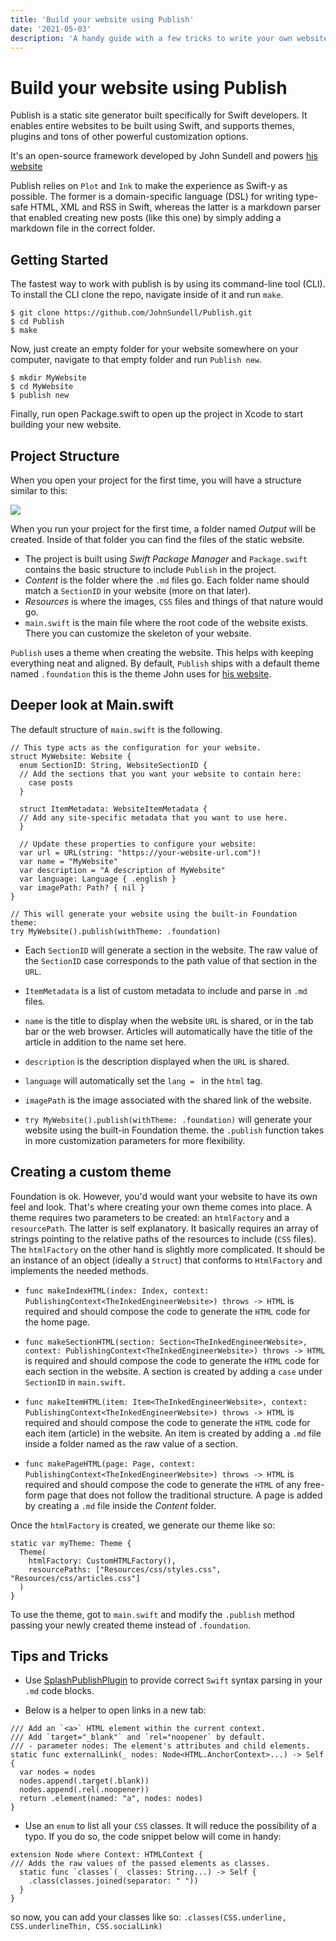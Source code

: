 ```yaml
---
title: 'Build your website using Publish'
date: '2021-05-03'
description: 'A handy guide with a few tricks to write your own website using Swift.'
---
```


#  Build your website using Publish

Publish is a static site generator built specifically for Swift developers. 
It enables entire websites to be built using Swift, and supports themes, plugins and tons of other powerful customization options.

It's an open-source framework developed by John Sundell and powers [his website](https://www.swiftbysundell.com)

Publish relies on `Plot` and `Ink` to make the experience as Swift-y as possible. The former is a domain-specific language (DSL) for writing type-safe HTML, XML and RSS in Swift, whereas the latter is a markdown parser that enabled creating new posts (like this one) by simply adding a markdown file in the correct folder.  

## Getting Started

The fastest way to work with publish is by using its command-line tool (CLI). To install the CLI clone the repo, navigate inside of it and run `make`.

```no-highlight
$ git clone https://github.com/JohnSundell/Publish.git
$ cd Publish
$ make
```

Now, just create an empty folder for your website somewhere on your computer, navigate to that empty folder and run `Publish new`.

```no-highlight
$ mkdir MyWebsite
$ cd MyWebsite
$ publish new
```

Finally, run open Package.swift to open up the project in Xcode to start building your new website.

## Project Structure

When you open your project for the first time, you will have a structure similar to this:

![](/images/articles/build-your-website-using-publish/virgin-structure.png)

When you run your project for the first time, a folder named _Output_ will be created. Inside of that folder you can find the files of the static website.

- The project is built using _Swift Package Manager_ and `Package.swift` contains the basic structure to include `Publish` in the project.
- _Content_ is the folder where the `.md` files go. Each folder name should match a `SectionID` in your website (more on that later).
- _Resources_ is where the images, `CSS` files and things of that nature would go.
- `main.swift` is the main file where the root code of the website exists. There you can customize the skeleton of your website.

`Publish` uses a theme when creating the website. This helps with keeping everything neat and aligned. By default, `Publish` ships with a default theme named `.foundation` this is the theme John uses for [his website](https://www.swiftbysundell.com).

## Deeper look at Main.swift

The default structure of `main.swift` is the following.

```
// This type acts as the configuration for your website.
struct MyWebsite: Website {
  enum SectionID: String, WebsiteSectionID {
  // Add the sections that you want your website to contain here:
    case posts
  }

  struct ItemMetadata: WebsiteItemMetadata {
  // Add any site-specific metadata that you want to use here.
  }

  // Update these properties to configure your website:
  var url = URL(string: "https://your-website-url.com")!
  var name = "MyWebsite"
  var description = "A description of MyWebsite"
  var language: Language { .english }
  var imagePath: Path? { nil }
}

// This will generate your website using the built-in Foundation theme:
try MyWebsite().publish(withTheme: .foundation)
```

- Each `SectionID` will generate a section in the website. The raw value of the `SectionID` case corresponds to the path value of that section in the `URL`.

- `ItemMetadata` is a list of custom metadata to include and parse in `.md` files.

- `name` is the title to display when the website `URL` is shared, or in the tab bar or the web browser. Articles will automatically have the title of the article in addition to the name set here.

- `description` is the description displayed when the `URL` is shared.

- `language` will automatically set the `lang = ` in the `html` tag.

- `imagePath` is the image associated with the shared link of the website.

- `try MyWebsite().publish(withTheme: .foundation)` will generate your website using the built-in Foundation theme. the `.publish` function takes in more customization parameters for more flexibility.

## Creating a custom theme

Foundation is ok. However, you'd would want your website to have its own feel and look. That's where creating your own theme comes into place.
A theme requires two parameters to be created: an `htmlFactory` and a `resourcePath`. The latter is self explanatory. It basically requires an array of strings pointing to the relative paths of the resources to include (`CSS` files).
The `htmlFactory` on the other hand is slightly more complicated. It should be an instance of an object (ideally a `Struct`) that conforms to `HtmlFactory` and implements the needed methods.

- `func makeIndexHTML(index: Index, context: PublishingContext<TheInkedEngineerWebsite>) throws -> HTML` is required and should compose the code to generate the `HTML` code for the home page.

- `func makeSectionHTML(section: Section<TheInkedEngineerWebsite>, context: PublishingContext<TheInkedEngineerWebsite>) throws -> HTML` is required and should compose the code to generate the `HTML` code for each section in the website. A section is created by adding a `case` under `SectionID` in `main.swift`. 

- `func makeItemHTML(item: Item<TheInkedEngineerWebsite>, context: PublishingContext<TheInkedEngineerWebsite>) throws -> HTML` is required and should compose the code to generate the `HTML` code for each item (article) in the website. An item is created by adding a `.md` file inside a folder named as the raw value of a section.

- `func makePageHTML(page: Page, context: PublishingContext<TheInkedEngineerWebsite>) throws -> HTML` is required and should compose the code to generate the `HTML` of any free-form page that does not follow the traditional structure. A page is added by creating a `.md` file inside the _Content_ folder.

Once the `htmlFactory` is created, we generate our theme like so:

```
static var myTheme: Theme {
  Theme(
    htmlFactory: CustomHTMLFactory(),
    resourcePaths: ["Resources/css/styles.css", "Resources/css/articles.css"]
  )
}
```

To use the theme, got to `main.swift` and modify the `.publish` method passing your newly created theme instead of `.foundation`.

## Tips and Tricks

- Use [SplashPublishPlugin](https://github.com/johnsundell/splashpublishplugin.git) to provide correct `Swift` syntax parsing in your `.md` code blocks.

- Below is a helper to open links in a new tab:

```
/// Add an `<a>` HTML element within the current context.
/// Add `target="_blank"` and `rel="noopener` by default.
/// - parameter nodes: The element's attributes and child elements.
static func externalLink(_ nodes: Node<HTML.AnchorContext>...) -> Self {
  var nodes = nodes
  nodes.append(.target(.blank))
  nodes.append(.rel(.noopener))
  return .element(named: "a", nodes: nodes)
}
```

- Use an `enum` to list all your `CSS` classes. It will reduce the possibility of a typo. If you do so, the code snippet below will come in handy:

```
extension Node where Context: HTMLContext {
/// Adds the raw values of the passed elements as classes.
  static func `classes`(_ classes: String...) -> Self {
    .class(classes.joined(separator: " "))
  }
}
```
so now, you can add your classes like so: `.classes(CSS.underline, CSS.underlineThin, CSS.socialLink)`

